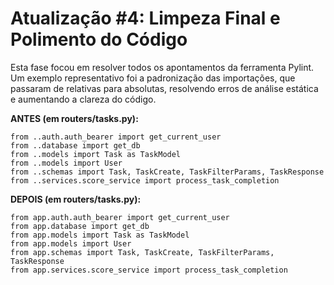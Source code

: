 # Atualização #4: Limpeza Final e Polimento do Código
Esta fase focou em resolver todos os apontamentos da ferramenta Pylint. Um exemplo representativo foi a padronização das importações, que passaram de relativas para absolutas, resolvendo erros de análise estática e aumentando a clareza do código.

**ANTES (em routers/tasks.py):**

    from ..auth.auth_bearer import get_current_user
    from ..database import get_db
    from ..models import Task as TaskModel
    from ..models import User
    from ..schemas import Task, TaskCreate, TaskFilterParams, TaskResponse
    from ..services.score_service import process_task_completion


**DEPOIS (em routers/tasks.py):**

    from app.auth.auth_bearer import get_current_user
    from app.database import get_db
    from app.models import Task as TaskModel
    from app.models import User
    from app.schemas import Task, TaskCreate, TaskFilterParams, TaskResponse
    from app.services.score_service import process_task_completion